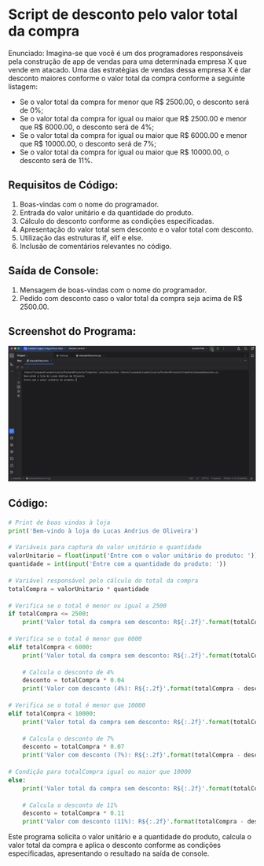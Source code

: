 # Script de desconto pelo valor total da compra

Enunciado: Imagina-se que você é um dos programadores responsáveis pela construção de app de vendas para uma determinada empresa X que vende em atacado. Uma das estratégias de vendas dessa empresa X é dar desconto maiores conforme o valor total da compra conforme a seguinte listagem:

- Se o valor total da compra for menor que R$ 2500.00, o desconto será de 0%;
- Se o valor total da compra for igual ou maior que R$ 2500.00 e menor que R$ 6000.00, o desconto será de 4%;
- Se o valor total da compra for igual ou maior que R$ 6000.00 e menor que R$ 10000.00, o desconto será de 7%;
- Se o valor total da compra for igual ou maior que R$ 10000.00, o desconto será de 11%.

## Requisitos de Código:

1. Boas-vindas com o nome do programador.
2. Entrada do valor unitário e da quantidade do produto.
3. Cálculo do desconto conforme as condições especificadas.
4. Apresentação do valor total sem desconto e o valor total com desconto.
5. Utilização das estruturas if, elif e else.
6. Inclusão de comentários relevantes no código.

## Saída de Console:

1. Mensagem de boas-vindas com o nome do programador.
2. Pedido com desconto caso o valor total da compra seja acima de R$ 2500.00.

## Screenshot do Programa:

<img src="https://github.com/LucasAndrius/script_desconto/blob/master/gif_script_desconto.gif" alt="Demonstração do Programa">

## Código:
```python
# Print de boas vindas à loja
print('Bem-vindo à loja do Lucas Andrius de Oliveira')

# Variáveis para captura do valor unitário e quantidade
valorUnitario = float(input('Entre com o valor unitário do produto: '))
quantidade = int(input('Entre com a quantidade do produto: '))

# Variável responsável pelo cálculo do total da compra
totalCompra = valorUnitario * quantidade

# Verifica se o total é menor ou igual a 2500
if totalCompra <= 2500:
    print('Valor total da compra sem desconto: R${:.2f}'.format(totalCompra))

# Verifica se o total é menor que 6000
elif totalCompra < 6000:
    print('Valor total da compra sem desconto: R${:.2f}'.format(totalCompra))

    # Calcula o desconto de 4%
    desconto = totalCompra * 0.04
    print('Valor com desconto (4%): R${:.2f}'.format(totalCompra - desconto))

# Verifica se o total é menor que 10000
elif totalCompra < 10000:
    print('Valor total da compra sem desconto: R${:.2f}'.format(totalCompra))

    # Calcula o desconto de 7%
    desconto = totalCompra * 0.07
    print('Valor com desconto (7%): R${:.2f}'.format(totalCompra - desconto))

# Condição para totalCompra igual ou maior que 10000
else:
    print('Valor total da compra sem desconto: R${:.2f}'.format(totalCompra))

    # Calcula o desconto de 11%
    desconto = totalCompra * 0.11
    print('Valor com desconto (11%): R${:.2f}'.format(totalCompra - desconto))
```

Este programa solicita o valor unitário e a quantidade do produto, calcula o valor total da compra e aplica o desconto conforme as condições especificadas, apresentando o resultado na saída de console.
